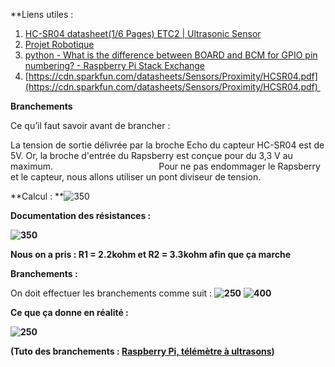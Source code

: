 **Liens utiles : 

1. [HC-SR04 datasheet(1/6 Pages) ETC2 | Ultrasonic Sensor](https://www.alldatasheet.com/html-pdf/1132203/ETC2/HC-SR04/111/1/HC-SR04.html)
2. [Projet Robotique](https://perso.esiee.fr/~hamouchr/el3007/projet/)
3. [python - What is the difference between BOARD and BCM for GPIO pin numbering? - Raspberry Pi Stack Exchange](https://raspberrypi.stackexchange.com/questions/12966/what-is-the-difference-between-board-and-bcm-for-gpio-pin-numbering) 
4. [https://cdn.sparkfun.com/datasheets/Sensors/Proximity/HCSR04.pdf](https://cdn.sparkfun.com/datasheets/Sensors/Proximity/HCSR04.pdf) 

**Branchements**

Ce qu’il faut savoir avant de brancher : 

La tension de sortie délivrée par la broche Echo du capteur HC-SR04 est de 5V. Or, la broche d'entrée du Rapsberry est conçue pour du 3,3 V au maximum.                                           Pour ne pas endommager le Rapsberry et le capteur, nous allons utiliser un pont diviseur de tension.

**Calcul :
**![350](https://lh7-rt.googleusercontent.com/docsz/AD_4nXcMU3ny-RcU9NyL1Ngysl-JuBCv84tUy7yTFGYTxSv4rGdCQVovKHvOCmUa3HpmRb75GfGwQNWRG7y6VFs6t2RRwUmvnf1p6jp_hWLEa5a0epFPBKWGNQs28ZV76HC4gMOS4Rl1rw?key=L4A1ejDVxs0i06ERmyTYIKsb)

**Documentation des résistances :**

**![350](https://lh7-rt.googleusercontent.com/docsz/AD_4nXd3OIUr0H9yc-UEC6lfpTSiYttx2aIzeLkL1YWh0vF0nzTUc5TAYrC88HF26njDxGtrBfDBFBOemoIUN8EpHcuZ8mTbAx2XfPuyGBaaVbDI09Gi7Dwn9yiQCwWPHBj-KdElPutHmg?key=L4A1ejDVxs0i06ERmyTYIKsb)**

**Nous on a pris : R1 = 2.2kohm et R2 = 3.3kohm afin que ça marche**

**Branchements :**

On doit effectuer les branchements comme suit :
**![250](https://lh7-rt.googleusercontent.com/docsz/AD_4nXfaSZK_wg8N0NHsu96GYKI_qj8nKdokvHZl30rlL5vrdslDcrD2wxLmVoaAi0mTlnoCN-Y1WGx-vyb3MFZlyrjCAhcW5x6eUPkS7g3z9eJz2ULHbMgxcB2aji4QXjod0_hQ6DE7fQ?key=L4A1ejDVxs0i06ERmyTYIKsb)**
**![400](https://lh7-rt.googleusercontent.com/docsz/AD_4nXfjludK5bUNmdsMzb1D-rZB5RCBiPaPkreh6m9UZRY9PVQYZwIBE2fC936P49EzH64YmNDpollmqJ8ioqsVdHynerHLjXPgDopMEJF_y8REbklfuP6r6psEjupN1gO_SXYK7E81Nw?key=L4A1ejDVxs0i06ERmyTYIKsb)**

**Ce que ça donne en réalité :**

**![250](https://lh7-rt.googleusercontent.com/docsz/AD_4nXfWI58MC2rBn86QThJJgOYIkpaLiu-THRWruhmThmPrnS_gwT6b8d5QOA3ZTx-f65VJm_EVTdPZCdVd0G7i5WfREv0ERb3rfKaWw3wet59rfeVLEQSMO1kaNJk31Y5OfDisi1TewA?key=L4A1ejDVxs0i06ERmyTYIKsb)**

**(Tuto des branchements : [Raspberry Pi, télémètre à ultrasons](https://raspberry-pi.developpez.com/cours-tutoriels/capteur/mag-pi-utiliser-port-gpio/partie-3-telemetre-ultrason/#:~:text=Afin%20d%27%C3%A9viter%20d%27endommager%20le%20Rapsberry%20Pi%2C%20nous%20allons,atteindre%20une%20tension%20supportable%20par%20le%20Rapsberry%20Pi.))**
